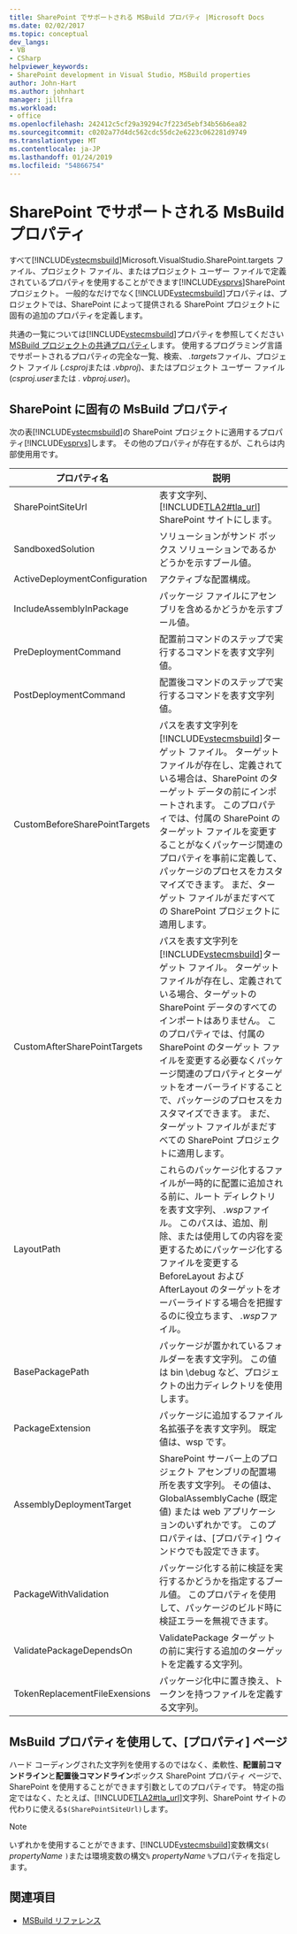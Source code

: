 ```yaml
---
title: SharePoint でサポートされる MSBuild プロパティ |Microsoft Docs
ms.date: 02/02/2017
ms.topic: conceptual
dev_langs:
- VB
- CSharp
helpviewer_keywords:
- SharePoint development in Visual Studio, MSBuild properties
author: John-Hart
ms.author: johnhart
manager: jillfra
ms.workload:
- office
ms.openlocfilehash: 242412c5cf29a39294c7f223d5ebf34b56b6ea82
ms.sourcegitcommit: c0202a77d4dc562cdc55dc2e6223c062281d9749
ms.translationtype: MT
ms.contentlocale: ja-JP
ms.lasthandoff: 01/24/2019
ms.locfileid: "54866754"
---
```

# <a name="msbuild-properties-supported-by-sharepoint"></a>SharePoint でサポートされる MsBuild プロパティ
  すべて[!INCLUDE[vstecmsbuild](../sharepoint/includes/vstecmsbuild-md.md)]Microsoft.VisualStudio.SharePoint.targets ファイル、プロジェクト ファイル、またはプロジェクト ユーザー ファイルで定義されているプロパティを使用することができます[!INCLUDE[vsprvs](../sharepoint/includes/vsprvs-md.md)]SharePoint プロジェクト。 一般的なだけでなく[!INCLUDE[vstecmsbuild](../sharepoint/includes/vstecmsbuild-md.md)]プロパティは、プロジェクトでは、SharePoint によって提供される SharePoint プロジェクトに固有の追加のプロパティを定義します。  
  
 共通の一覧については[!INCLUDE[vstecmsbuild](../sharepoint/includes/vstecmsbuild-md.md)]プロパティを参照してください[MSBuild プロジェクトの共通プロパティ](http://go.microsoft.com/fwlink/?LinkID=168687)します。 使用するプログラミング言語でサポートされるプロパティの完全な一覧、検索、 *.targets*ファイル、プロジェクト ファイル (*.csproj*または *.vbproj*)、またはプロジェクト ユーザー ファイル (*csproj.user*または *. vbproj.user*)。  
  
## <a name="msbuild-properties-specific-to-sharepoint"></a>SharePoint に固有の MsBuild プロパティ
 次の表[!INCLUDE[vstecmsbuild](../sharepoint/includes/vstecmsbuild-md.md)]の SharePoint プロジェクトに適用するプロパティ[!INCLUDE[vsprvs](../sharepoint/includes/vsprvs-md.md)]します。 その他のプロパティが存在するが、これらは内部使用用です。  
  
|プロパティ名|説明|  
|-------------------|-----------------|  
|SharePointSiteUrl|表す文字列、 [!INCLUDE[TLA2#tla_url](../sharepoint/includes/tla2sharptla-url-md.md)] SharePoint サイトにします。|  
|SandboxedSolution|ソリューションがサンド ボックス ソリューションであるかどうかを示すブール値。|  
|ActiveDeploymentConfiguration|アクティブな配置構成。|  
|IncludeAssemblyInPackage|パッケージ ファイルにアセンブリを含めるかどうかを示すブール値。|  
|PreDeploymentCommand|配置前コマンドのステップで実行するコマンドを表す文字列値。|  
|PostDeploymentCommand|配置後コマンドのステップで実行するコマンドを表す文字列値。|  
|CustomBeforeSharePointTargets|パスを表す文字列を[!INCLUDE[vstecmsbuild](../sharepoint/includes/vstecmsbuild-md.md)]ターゲット ファイル。 ターゲット ファイルが存在し、定義されている場合は、SharePoint のターゲット データの前にインポートされます。 このプロパティでは、付属の SharePoint のターゲット ファイルを変更することがなくパッケージ関連のプロパティを事前に定義して、パッケージのプロセスをカスタマイズできます。 まだ、ターゲット ファイルがまだすべての SharePoint プロジェクトに適用します。|  
|CustomAfterSharePointTargets|パスを表す文字列を[!INCLUDE[vstecmsbuild](../sharepoint/includes/vstecmsbuild-md.md)]ターゲット ファイル。 ターゲット ファイルが存在し、定義されている場合、ターゲットの SharePoint データのすべてのインポートはありません。 このプロパティでは、付属の SharePoint のターゲット ファイルを変更する必要なくパッケージ関連のプロパティとターゲットをオーバーライドすることで、パッケージのプロセスをカスタマイズできます。 まだ、ターゲット ファイルがまだすべての SharePoint プロジェクトに適用します。|  
|LayoutPath|これらのパッケージ化するファイルが一時的に配置に追加される前に、ルート ディレクトリを表す文字列、 *.wsp*ファイル。 このパスは、追加、削除、または使用しての内容を変更するためにパッケージ化するファイルを変更する BeforeLayout および AfterLayout のターゲットをオーバーライドする場合を把握するのに役立ちます、 *.wsp*ファイル。|  
|BasePackagePath|パッケージが置かれているフォルダーを表す文字列。 この値は bin \debug など、プロジェクトの出力ディレクトリを使用します。|  
|PackageExtension|パッケージに追加するファイル名拡張子を表す文字列。 既定値は、wsp です。|  
|AssemblyDeploymentTarget|SharePoint サーバー上のプロジェクト アセンブリの配置場所を表す文字列。 その値は、GlobalAssemblyCache (既定値) または web アプリケーションのいずれかです。 このプロパティは、[プロパティ] ウィンドウでも設定できます。|  
|PackageWithValidation|パッケージ化する前に検証を実行するかどうかを指定するブール値。 このプロパティを使用して、パッケージのビルド時に検証エラーを無視できます。|  
|ValidatePackageDependsOn|ValidatePackage ターゲットの前に実行する追加のターゲットを定義する文字列。|  
|TokenReplacementFileExensions|パッケージ化中に置き換え、トークンを持つファイルを定義する文字列。|  
  
## <a name="use-msbuild-properties-in-the-properties-page"></a>MsBuild プロパティを使用して、[プロパティ] ページ
 ハード コーディングされた文字列を使用するのではなく、柔軟性、**配置前コマンドライン**と**配置後コマンドライン**ボックス SharePoint プロパティ ページで、SharePoint を使用することができます引数としてのプロパティです。 特定の指定ではなく、たとえば、[!INCLUDE[TLA2#tla_url](../sharepoint/includes/tla2sharptla-url-md.md)]文字列、SharePoint サイトの代わりに使える`$(SharePointSiteUrl)`します。  
  
> [!NOTE]  
>  いずれかを使用することができます、[!INCLUDE[vstecmsbuild](../sharepoint/includes/vstecmsbuild-md.md)]変数構文`$(` *propertyName* `)`または環境変数の構文`%` *propertyName* `%`プロパティを指定します。  
  
## <a name="see-also"></a>関連項目

- [MSBuild リファレンス](../msbuild/msbuild-reference.md)  